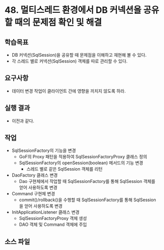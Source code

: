 # 48. 멀티스레드 환경에서 DB 커넥션을 공유할 때의 문제점 확인 및 해결

## 학습목표

- DB 커넥션(SqlSession)을 공유할 때 문제점을 이해하고 재현해 볼 수 있다.
- 각 스레드 별로 커넥션(SqlSession) 객체를 따로 관리할 수 있다.

## 요구사항

- 데이터 변경 작업이 클라이언트 간에 영향을 끼치지 않도록 하라.

## 실행 결과

- 이전과 같다.

## 작업

- SqlSessionFactory의 기능을 변경
  - GoF의 Proxy 패턴을 적용하여 SqlSessionFactoryProxy 클래스 정의
  - SqlSessionFactory의 openSession(boolean) 메서드의 기능 변경
    - 스레드 별로 같은 SqlSession 객체를 리턴
- DaoFactory 클래스 변경
  - Dao 구현체에서 작업할 때 SqlSessionFactory를 통해 SqlSession 객체를 얻어 사용하도록 변경
- Command 구현체 변경
  - commit()/rollback()을 수행할 때 SqlSessionFactory를 통해 SqlSession을 얻어 사용하도록 변경
- InitApplicationListener 클래스 변경
  - SqlSessionFactoryProxy 객체 생성
  - DAO 객체 및 Command 객체에 주입


## 소스 파일


